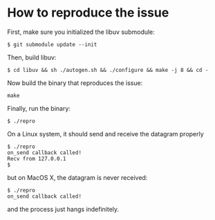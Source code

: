 # How to reproduce the issue

First, make sure you initialized the libuv submodule:

```
$ git submodule update --init
```

Then, build libuv:
```
$ cd libuv && sh ./autogen.sh && ./configure && make -j 8 && cd -
```

Now build the binary that reproduces the issue:
```
make
```

Finally, run the binary:
```
$ ./repro
```

On a Linux system, it should send and receive the datagram properly
```
$ ./repro
on_send callback called!
Recv from 127.0.0.1
$
```

but on MacOS X, the datagram is never received:
```
$ ./repro
on_send callback called!
```

and the process just hangs indefinitely.
